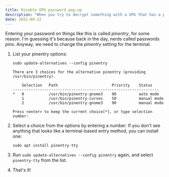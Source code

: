 ```yaml
---
title: Disable GPG password pop-up
description: "When you try to decrypt something with a GPG that has a password, the OS you're using will prompt you to enter that password. Some operating systems, like PopOS, have a pop-up style prompt for you to enter the password. I don't like this, and much prefer the terminal prompt."
date: 2021-09-22
---
```


Entering your password on things like this is called _pinentry_, for some reason. I'm guessing it's because back in the day, nerds called passwords _pins_. Anyway, we need to change the _pinentry_ setting for the terminal.

1. List your pinentry options: 

    ```shell
    sudo update-alternatives --config pinentry

    There are 3 choices for the alternative pinentry (providing /usr/bin/pinentry). 

        Selection   Path                        Priority    Status
    -----------------------------------------------------------------
    *   0           /usr/bin/pinentry-gnome3    90          auto mode
        1           /usr/bin/pinentry-curses    50          manual mode
        2           /usr/bin/pinentry-gnome3    90          manual mode

    Press <enter> to keep the current choice[*], or type selection number: 
    ```

1. Select a choice from the options by entering a number. If you don't see anything that looks like a terminal-based entry method, you can install one:

    ```shell
    sudo apt install pinentry-tty
    ```

1. Run `sudo update-alternatives --config pinentry` again, and select `pinentry-tty` from the list.
1. That's it!

